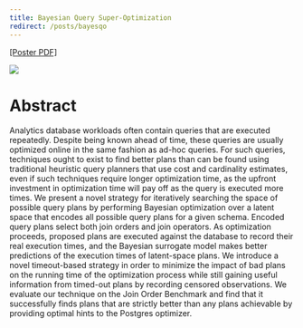 ```yaml
---
title: Bayesian Query Super-Optimization
redirect: /posts/bayesqo
---
```


[[Poster PDF]](/downloads/nedb_2024_poster.pdf)

<img src="/posts/nedb_2024_figure.svg" />

# Abstract

Analytics database workloads often contain queries that are executed repeatedly. Despite being known
ahead of time, these queries are usually optimized online in the same fashion as ad-hoc queries. For
such queries, techniques ought to exist to find better plans than can be found using traditional
heuristic query planners that use cost and cardinality estimates, even if such techniques require
longer optimization time, as the upfront investment in optimization time will pay off as the query
is executed more times. We present a novel strategy for iteratively searching the space of possible
query plans by performing Bayesian optimization over a latent space that encodes all possible query
plans for a given schema. Encoded query plans select both join orders and join operators. As
optimization proceeds, proposed plans are executed against the database to record their real
execution times, and the Bayesian surrogate model makes better predictions of the execution times of
latent-space plans. We introduce a novel timeout-based strategy in order to minimize the impact of
bad plans on the running time of the optimization process while still gaining useful information
from timed-out plans by recording censored observations. We evaluate our technique on the Join Order
Benchmark and find that it successfully finds plans that are strictly better than any plans
achievable by providing optimal hints to the Postgres optimizer.
